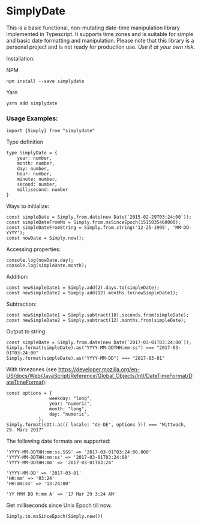# SimplyDate
This is a basic functional, non-mutating date-time manipulation library implemented in Typescript. It supports time zones and is suitable for simple and basic date formatting and manipulation. Please note that this library is a personal project and is not ready for production use. *Use it at your own risk*.

Installation:

NPM
```
npm install --save simplydate
```

Yarn
```
yarn add simplydate
```

### Usage Examples:

````
import {Simply} from "simplydate"
````

Type definition
```
type SimplyDate = {
    year: number,
    month: number,
    day: number,
    hour: number,
    minute: number,
    second: number,
    millisecond: number
}
```

Ways to initialize:
```
const simpleDate = Simply.from.date(new Date(`2015-02-29T03:24:00`));
const simpleDateFromMs = Simply.from.msSinceEpoch(1515035460000);
const simpleDateFromString = Simply.from.string('12-25-1995', 'MM-DD-YYYY');
const nowDate = Simply.now();
```

Accessing properties:
```
console.log(nowDate.day);
console.log(simpleDate.month);
```

Addition:
```
const newSimpleDate1 = Simply.add(2).days.to(simpleDate);
const newSimpleDate2 = Simply.add(12).months.to(newSimpleDate1);

```
Subtraction:
```
const newSimpleDate1 = Simply.subtract(10).seconds.from(simpleDate);
const newSimpleDate2 = Simply.subtract(12).months.from(simpleDate);
```
Output to string
```
const simpleDate = Simply.from.date(new Date(`2017-03-01T03:24:00`));
Simply.format(simpleDate).as("YYYY-MM-DDTHH:mm:ss") === "2017-03-01T03:24:00"
Simply.format(simpleDate).as("YYYY-MM-DD") === "2017-03-01"
```
With timezones (see https://developer.mozilla.org/en-US/docs/Web/JavaScript/Reference/Global_Objects/Intl/DateTimeFormat/DateTimeFormat):
```
const options = {
                weekday: "long",
                year: "numeric",
                month: "long",
                day: "numeric",
            };
Simply.format(sDt).as({ locale: "de-DE", options })) === "Mittwoch, 29. März 2017"          
```

The following date formats are supported:
```
'YYYY-MM-DDTHH:mm:ss.SSS' => '2017-03-01T03:24:00.000'
'YYYY-MM-DDTHH:mm:ss' => '2017-03-01T03:24:00'
'YYYY-MM-DDTHH:mm' => '2017-03-01T03:24'

'YYYY-MM-DD' => '2017-03-01'
'HH:mm' => '03:24'
'HH:mm:ss' => '13:24:00'

'YY MMM DD h:mm A' => '17 Mar 29 3:24 AM'
```

Get milliseconds since Unix Epoch till now.
```
Simply.to.msSinceEpoch(Simply.now())
```
